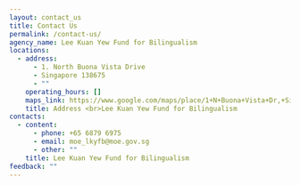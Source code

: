 ```yaml
---
layout: contact_us
title: Contact Us
permalink: /contact-us/
agency_name: Lee Kuan Yew Fund for Bilingualism
locations:
  - address:
      - 1. North Buona Vista Drive
      - Singapore 138675
      - ""
    operating_hours: []
    maps_link: https://www.google.com/maps/place/1+N+Buona+Vista+Dr,+Singapore+138675/@1.3054075,103.7887384,17z/data=!3m1!4b1!4m5!3m4!1s0x31da1a43b6c4fc13:0xe0f68e977a69968f!8m2!3d1.3054021!4d103.7909271!5m1!1e1
    title: Address <br>Lee Kuan Yew Fund for Bilingualism
contacts:
  - content:
      - phone: +65 6879 6975
      - email: moe_lkyfb@moe.gov.sg
      - other: ""
    title: Lee Kuan Yew Fund for Bilingualism
feedback: ""
---
```

